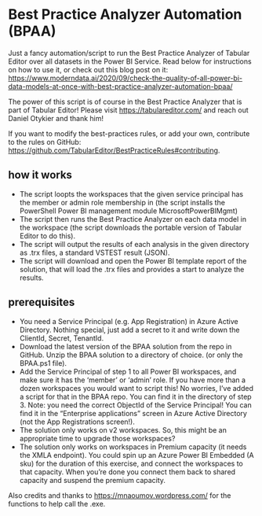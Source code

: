 # Best Practice Analyzer Automation (BPAA)
Just a fancy automation/script to run the Best Practice Analyzer of Tabular Editor over all datasets in the Power BI Service.
Read below for instructions on how to use it, or check out this blog post on it:  
https://www.moderndata.ai/2020/09/check-the-quality-of-all-power-bi-data-models-at-once-with-best-practice-analyzer-automation-bpaa/

The power of this script is of course in the Best Practice Analyzer that is part of Tabular Editor! 
Please visit https://tabulareditor.com/ and reach out Daniel Otykier and thank him!

If you want to modify the best-practices rules, or add your own, contribute to the rules on GitHub:
https://github.com/TabularEditor/BestPracticeRules#contributing. 

## how it works
- The script loopts the workspaces that the given service principal has the member or admin role membership in (the script installs the PowerShell Power BI management module MicrosoftPowerBIMgmt)
- The script then runs the Best Practice Analyzer on each data model in the workspace (the script downloads the portable version of Tabular Editor to do this).
- The script will output the results of each analysis in the given directory as .trx files, a standard VSTEST result (JSON).
- The script will download and open the Power BI template report of the solution, that will load the .trx files and provides a start to analyze the results.


## prerequisites
- You need a Service Principal (e.g. App Registration) in Azure Active Directory. Nothing special, just add a secret to it and write down the ClientId, Secret, TenantId.
- Download the latest version of the BPAA solution from the repo in GitHub. Unzip the BPAA solution to a directory of choice. (or only the BPAA.ps1 file). 
- Add the Service Principal of step 1 to all Power BI workspaces, and make sure it has the ‘member’ or ‘admin’ role. If you have more than a dozen workspaces you would want to script this! No worries, I’ve added a script for that in the BPAA repo. You can find it in the directory of step 3. Note: you need the correct ObjectId of the Service Principal! You can find it in the “Enterprise applications” screen in Azure Active Directory (not the App Registrations screen!).
- The solution only works on v2 workspaces. So, this might be an appropriate time to upgrade those workspaces?
- The solution only works on workspaces in Premium capacity (it needs the XMLA endpoint). You could spin up an Azure Power BI Embedded (A sku) for the duration of this exercise, and connect the workspaces to that capacity. When you’re done you connect them back to shared capacity and suspend the premium capacity.


Also credits and thanks to https://mnaoumov.wordpress.com/ for the functions to help call the .exe.
